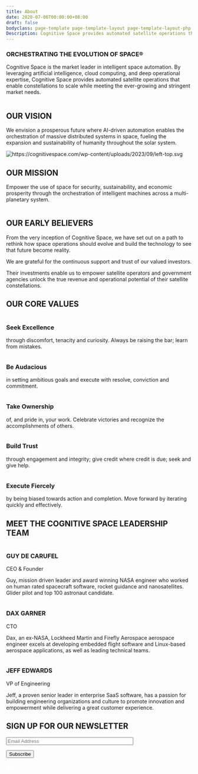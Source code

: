 ```yaml
---
title: About
date: 2020-07-06T00:00:00+08:00
draft: false
bodyclass: page-template page-template-layout page-template-layout-php page page-id-356
Description: Cognitive Space provides automated satellite operations that enable constellations to scale while meeting the ever-growing and stringent market needs.
---
```


<article id="post-356" class="post-356 page type-page status-publish hentry">
  <div class="entry-content">

<!-- banner start  -->
<section id="iframe_block_58c678630ead1c2a0442068dc850c738" class="york-hero-banner product-banner blog-banner"  style="background-image: url('/wp-content/uploads/2023/09/about-bg-1.png')" >
  <div class="container h-100">
    <div class="row h-100 align-items-center text-center justify-content-center">
      <div class="col-lg-10 col-md-12 col-sm-12">
                  <h1 class="wow">ORCHESTRATING THE EVOLUTION OF SPACE®</h1>
                <p class="paragraph wow">
          Cognitive Space is the market leader in intelligent space automation. By leveraging artificial intelligence, cloud computing, and deep operational expertise, Cognitive Space provides automated satellite operations that enable constellations to scale while meeting the ever-growing and stringent market needs.        </p>
              </div>
    </div>
  </div>
</section>
<!-- banner end  -->

<!-- vision mission section start-->
<section class="vision-mission">
      <img decoding="async" src="/wp-content/uploads/2023/09/vision-pattern.png" class="right-top" alt="" title="vision-pattern" />
      <div class="container">
    <div class="row">
      <div class="col-md-6 content-box order-md-2 order-1">
        <div class="align-center">
          <div>
                        <h2 class="title text-start wow">
              OUR VISION            </h2>
                                    <p class="paragraph my_30 wow">
              We envision a prosperous future where AI-driven automation enables the orchestration of massive distributed systems in space, fueling the expansion and sustainability of humanity throughout the solar system.            </p>
                      </div>
        </div>
      </div>
            <div class="col-md-6 order-md-1 order-2">
        <div class="align-center">
          <img decoding="async" src="/wp-content/uploads/2023/09/vision.png" class="w-100" alt="" title="vision" />
        </div>
      </div>
          </div>
  </div>
  </section>

<section class="vision-mission">
      <img decoding="async" src="/wp-content/uploads/2023/09/left-top.svg" class="left-top" alt="https://cognitivespace.com/wp-content/uploads/2023/09/left-top.svg" title="https://cognitivespace.com/wp-content/uploads/2023/09/left-top.svg" />
      <div class="container">
    <div class="row">
      <div class="col-md-6 content-box">
        <div class="align-center">
          <div>
                        <h2 class="title text-start wow">
              OUR MISSION            </h2>
                                    <p class="paragraph my_30 wow">
              Empower the use of space for security, sustainability, and economic prosperity through the orchestration of intelligent machines across a multi-planetary system.            </p>
                      </div>
        </div>
      </div>
            <div class="col-md-6">
        <div class="align-center">
          <img decoding="async" src="/wp-content/uploads/2023/09/mission.png" class="w-100" alt="" title="mission" />
        </div>
      </div>
          </div>
  </div>
  </section>
<!-- vision mission section end-->

<!-- Our Early Believers start -->
<section id="iframe_block_b5afc5dc556f5cac8e6c99a8b6aa911c" class=" early-belivers">
    <img
    src="/wp-content/uploads/2023/09/Right-btm-bellivers-pattern.svg"
    class="right-bottom"
    alt=""
    title="Right-btm-bellivers-pattern"
  />
    <div class="container">
    <div class="row">
      <div class="col-lg-6 order-lg-1 order-2">
        <div class="align-center position-relative">
                    <img
            src="/wp-content/uploads/2023/09/BELIEVERS-bg.svg"
            class="beliver-bg"
            alt=""
            title="BELIEVERS-bg"
          />
                    <div class="owl-carousel owl-beliver">
                                      <div class="item">
                <div class="logo-box">
                                    <div class="single-logo">
                    <img decoding="async" src="/wp-content/uploads/2023/09/BELIEVERS-1.png" alt="" title="BELIEVERS-1" />
                  </div>
                                    <div class="single-logo">
                    <img decoding="async" src="/wp-content/uploads/2023/09/BELIEVERS-2.png" alt="" title="BELIEVERS-2" />
                  </div>
                                    <div class="single-logo">
                    <img decoding="async" src="/wp-content/uploads/2023/09/BELIEVERS-3.png" alt="" title="BELIEVERS-3" />
                  </div>
                                    <div class="single-logo">
                    <img decoding="async" src="/wp-content/uploads/2023/09/BELIEVERS-4.png" alt="" title="BELIEVERS-4" />
                  </div>
                                    <div class="single-logo">
                    <img decoding="async" src="/wp-content/uploads/2023/09/BELIEVERS-5.png" alt="" title="BELIEVERS-5" />
                  </div>
                                    <div class="single-logo">
                    <img decoding="async" src="/wp-content/uploads/2023/09/BELIEVERS-6.png" alt="" title="BELIEVERS-6" />
                  </div>
                                    <div class="single-logo">
                    <img decoding="async" src="/wp-content/uploads/2023/09/BELIEVERS-7.png" alt="" title="BELIEVERS-7" />
                  </div>
                                  </div>
              </div>
                                                  <div class="item">
                <div class="logo-box">
                                    <div class="single-logo">
                    <img decoding="async" src="/wp-content/uploads/2023/09/BELIEVERS-8.png" alt="" title="BELIEVERS-8" />
                  </div>
                                    <div class="single-logo">
                    <img decoding="async" src="/wp-content/uploads/2023/09/BELIEVERS-9.png" alt="" title="BELIEVERS-9" />
                  </div>
                                    <div class="single-logo">
                    <img decoding="async" src="/wp-content/uploads/2023/09/BELIEVERS-10.png" alt="" title="BELIEVERS-10" />
                  </div>
                                    <div class="single-logo">
                    <img decoding="async" src="/wp-content/uploads/2023/09/BELIEVERS-11.png" alt="" title="BELIEVERS-11" />
                  </div>
                                    <div class="single-logo">
                    <img decoding="async" src="/wp-content/uploads/2023/09/BELIEVERS-12.png" alt="" title="BELIEVERS-12" />
                  </div>
                                    <div class="single-logo">
                    <img decoding="async" src="/wp-content/uploads/2023/09/BELIEVERS-13.png" alt="" title="BELIEVERS-13" />
                  </div>
                                    <div class="single-logo">
                    <img decoding="async" src="/wp-content/uploads/2023/09/BELIEVERS-14.png" alt="" title="BELIEVERS-14" />
                  </div>
                                  </div>
              </div>
                                                  <div class="item">
                <div class="logo-box">
                                    <div class="single-logo">
                    <img decoding="async" src="/wp-content/uploads/2023/09/BELIEVERS-11.png" alt="" title="BELIEVERS-15" />
                  </div>
                                  </div>
              </div>
                                  </div>
                  </div>
      </div>
            <div class="col-lg-6 content-box order-lg-2 order-1">
        <div class="align-center">
          <div>
                        <h2 class="title text-start wow">
              OUR EARLY BELIEVERS            </h2>
                        <p class="paragraph my_30 wow">
              From the very inception of Cognitive Space, we have set out on a path to rethink how space operations should evolve and build the technology to see that future become reality.            </p>
                        <p class="paragraph my_30 wow">
              We are grateful for the continuous support and trust of our valued investors.            </p>
                        <p class="paragraph my_30 wow">
              Their investments enable us to empower satellite operators and government agencies unlock the true revenue and operational potential of their satellite constellations.            </p>
          </div>
        </div>
      </div>
          </div>
  </div>
</section>
<!-- Our Early Believers end -->

<!-- new frontier section start -->
<section id="iframe_block_9b95a8a2fb2cd944f61bc33eefb14095" class=" new-frontier Difference" >
  <div class="container">
          <h2 class="title"> OUR CORE VALUES</h2>
    <div class="row justify-content-center num-counter">
                        <div class="col-lg-4 col-md-6 col-sm-12">
            <div class="single-counter wow">
              <div>
                                  <img decoding="async" src="/wp-content/uploads/2023/09/value-1.svg" alt="" title="value-1" />
                                                  <h3>Seek Excellence</h3>
                                                <p>
                  through discomfort, tenacity and curiosity. Always be raising the bar; learn from mistakes.                </p>
                              </div>
            </div>
          </div>
                  <div class="col-lg-4 col-md-6 col-sm-12">
            <div class="single-counter wow">
              <div>
                                  <img decoding="async" src="/wp-content/uploads/2023/09/value-2.svg" alt="" title="value-2" />
                                                  <h3>Be Audacious</h3>
                                                <p>
                  in setting ambitious goals and execute with resolve, conviction and commitment.                </p>
                              </div>
            </div>
          </div>
                  <div class="col-lg-4 col-md-6 col-sm-12">
            <div class="single-counter wow">
              <div>
                                  <img decoding="async" src="/wp-content/uploads/2023/09/value-3.svg" alt="" title="value-3" />
                                                  <h3>Take Ownership</h3>
                                                <p>
                  of, and pride in, your work. Celebrate victories and recognize the accomplishments of others.                </p>
                              </div>
            </div>
          </div>
                  <div class="col-lg-4 col-md-6 col-sm-12">
            <div class="single-counter wow">
              <div>
                                  <img decoding="async" src="/wp-content/uploads/2023/09/value-4.svg" alt="" title="value-4" />
                                                  <h3>Build Trust</h3>
                                                <p>
                  through engagement and integrity; give credit where credit is due; seek and give help.                </p>
                              </div>
            </div>
          </div>
                  <div class="col-lg-4 col-md-6 col-sm-12">
            <div class="single-counter wow">
              <div>
                                  <img decoding="async" src="/wp-content/uploads/2023/09/value-5.svg" alt="" title="value-5" />
                                                  <h3>Execute Fiercely</h3>
                                                <p>
                  by being biased towards action and completion. Move forward by iterating quickly and effectively.                </p>
                              </div>
            </div>
          </div>
                        </div>
  </div>
</section>
<!-- new frontier section end -->

<!-- team section start -->
<section id="iframe_block_d0bbefcd775660e7466d1149fbb02d94" class=" team">
  <div class="container">
    <div class="row">
      <div class="col-md-12">
        <h2 class="title">MEET THE COGNITIVE SPACE LEADERSHIP TEAM</h2>
      </div>
      <div class="col-xl-8 offset-xl-2">
        <div class="row justify-content-center">
          <div class="col-lg-5 col-md-6">
            <div class="single-member">
              <img decoding="async" src="/wp-content/uploads/2023/09/Guy-de-Carufel.jpeg" class="w-100" alt="" />
              <div class="member-detail">
                <h3>GUY DE CARUFEL</h3>
                <span class="position"> CEO &#038; Founder </span>
                <p>Guy, mission driven leader and award winning NASA engineer who worked on human rated spacecraft software, rocket guidance and nanosatellites. Glider pilot and top 100 astronaut candidate.</p>
              </div>
            </div>
          </div>
          <div class="col-lg-5 col-md-6">
            <div class="single-member">
              <img decoding="async" src="/wp-content/uploads/2023/09/Dax_4954-scaled-1.jpg" class="w-100" alt="" />
              <div class="member-detail">
                <h3>DAX GARNER</h3>
                <span class="position"> CTO </span>
                <p>Dax, an ex-NASA, Lockheed Martin and Firefly Aerospace aerospace engineer excels at developing embedded flight software and Linux-based aerospace applications, as well as leading technical teams.</p>
              </div>
            </div>
          </div>
          <div class="col-lg-5 col-md-6">
            <div class="single-member">
              <img decoding="async" src="/wp-content/uploads/2023/09/Jeff-Edwards.jpg" class="w-100" alt="" />
              <div class="member-detail">
                <h3>JEFF EDWARDS</h3>
                <span class="position"> VP of Engineering </span>
                <p>Jeff, a proven senior leader in enterprise SaaS software, has a passion for building engineering organizations and culture to promote innovation and empowerment while delivering a great customer experience.</p>
              </div>
            </div>
          </div>
        </div>
      </div>
    </div>
  </div>
</section>
<!-- team section end -->

<section id="iframe_block_a4191889e86a9026bc50b12e0fa15fb0" class=" cta"  >
  <div class="container">
    <div class="row justify-content-center">
      <div class="col-lg-8 col-md-12 text-center">
                <h2 class="title wow">
          SIGN UP FOR OUR NEWSLETTER        </h2>
                <div class="newsletter-box">

<div class="wpcf7 no-js" id="wpcf7-f474-p356-o1" lang="en-US" dir="ltr">
<div class="screen-reader-response"><p role="status" aria-live="polite" aria-atomic="true"></p> <ul></ul></div>
<form action="" method="post" class="wpcf7-form init" aria-label="Contact form" novalidate="novalidate" data-status="init" onsubmit="return newsletter_signup(this)">
<p><span class="wpcf7-form-control-wrap" data-name="email"><input size="40" class="wpcf7-form-control wpcf7-email wpcf7-validates-as-required wpcf7-text wpcf7-validates-as-email form-control" aria-required="true" id="newsletter-email2" aria-invalid="false" placeholder="Email Address" value="" type="email" name="email" /></span>
</p>
<p><input class="wpcf7-form-control wpcf7-submit has-spinner" type="submit" value="Subscribe" />
</p><div class="wpcf7-response-output" aria-hidden="true"></div>
</form>
</div>
          <div class="icon">
            <svg xmlns="http://www.w3.org/2000/svg" width="16" height="16" viewBox="0 0 16 16" fill="none">
              <path d="M14.1194 0.991518L0.525632 8.81378C-0.00171149 9.10675 0.0568823 9.86847 0.584226 10.0735L3.71899 11.3919L12.1272 3.9798C12.2737 3.83332 12.5081 4.03839 12.3616 4.21417L5.33032 12.7982V15.1712C5.33032 15.8743 6.15063 16.138 6.56079 15.64L8.43579 13.3548L12.0686 14.9075C12.4788 15.0833 12.9768 14.8196 13.0354 14.3509L15.1448 1.69464C15.262 1.10871 14.6174 0.69855 14.1194 0.991518Z" fill="white"></path>
            </svg>
          </div>
        </div>
      </div>
    </div>
  </div>
</section>
  </div><!-- .entry-content -->

  </article><!-- #post-356 -->
